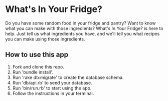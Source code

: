# What's In Your Fridge?

Do you have some random food in your fridge and pantry? Want to know what you can make with those ingredients? What's In Your Fridge? is here to help. Just tell us what ingredients you have, and we'll tell you what recipes you can make using those ingredients.

## How to use this app

1. Fork and clone this repo.
2. Run 'bundle install'.
3. Run 'rake db:migrate' to create the database schema.
4. Run 'db/api.rb' to seed your database.
5. Run 'bin/run.rb' to start using the app.
6. Follow the instructions in your terminal.
